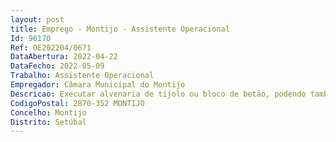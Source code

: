 ```yaml
--- 
layout: post
title: Emprego - Montijo - Assistente Operacional
Id: 96170
Ref: OE202204/0671
DataAbertura: 2022-04-22
DataFecho: 2022-05-09
Trabalho: Assistente Operacional
Empregador: Câmara Municipal do Montijo
Descricao: Executar alvenaria de tijolo ou bloco de betão, podendo também fazer o respetivo reboco e proceder ao assentamento de manilhas e cantarias  Aparelhar pedra em grosso  executar estruturas simples em betão simples ou armado, podendo proceder, quando necessário, à reparação e manutenção do equipamento por si utilizado  Realizar outras tarefas inerentes às suas funções, quando solicitadas pelos superiores hierárquicos.
CodigoPostal: 2870-352 MONTIJO
Concelho: Montijo
Distrito: Setúbal
--- 
```


